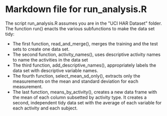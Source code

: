 # Markdown file for run_analysis.R

The script run_analysis.R assumes you are in the "UCI HAR Dataset" folder. 
The function run() enacts the various subfunctions to make the data set tidy: 
* The first function, read_and_merge(), merges the training and the test sets to create one data set.
* The second function, activity_names(), uses descriptive activity names to name the activities in the data set
* The third function, add_descriptive_names(), appropriately labels the data set with descriptive variable names.
* The fourth function, select_mean_sd_only(), extracts only the measurements on the mean and standard deviation for each measurement.
* The last function, means_by_activity(), creates a new data frame with the mean of each column subsetted by activity type. It creates a second, independent tidy data set with the average of each variable for each activity and each subject.

